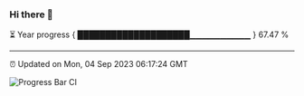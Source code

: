 ### Hi there 👋

⏳ Year progress { ████████████████████▁▁▁▁▁▁▁▁▁▁ } 67.47 %

---

⏰ Updated on Mon, 04 Sep 2023 06:17:24 GMT

![Progress Bar CI](https://github.com/liununu/liununu/workflows/Progress%20Bar%20CI/badge.svg)
